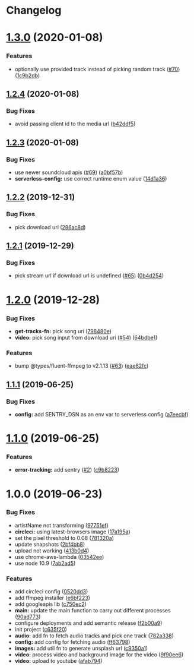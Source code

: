 # Changelog


# [1.3.0](https://github.com/Buzzertech/DatSongBot/compare/v1.2.4...v1.3.0) (2020-01-08)


### Features

* optionally use provided track instead of picking random track ([#70](https://github.com/Buzzertech/DatSongBot/issues/70)) ([1c9b2db](https://github.com/Buzzertech/DatSongBot/commit/1c9b2dbb158fa916420b25a76f526ebb5eeae8a6))

## [1.2.4](https://github.com/Buzzertech/DatSongBot/compare/v1.2.3...v1.2.4) (2020-01-08)


### Bug Fixes

* avoid passing client id to the media url ([b42ddf5](https://github.com/Buzzertech/DatSongBot/commit/b42ddf5e68a31632a1537644a88f09af25f02d3d))

## [1.2.3](https://github.com/Buzzertech/DatSongBot/compare/v1.2.2...v1.2.3) (2020-01-08)


### Bug Fixes

* use newer soundcloud apis ([#69](https://github.com/Buzzertech/DatSongBot/issues/69)) ([a0bf57b](https://github.com/Buzzertech/DatSongBot/commit/a0bf57bfffe69a6032a594d6881c5f715fa17db1))
* **serverless-config:** use correct runtime enum value ([14d1a36](https://github.com/Buzzertech/DatSongBot/commit/14d1a36ad95bd8451540ad0a6f855a8178f0786f))

## [1.2.2](https://github.com/Buzzertech/DatSongBot/compare/v1.2.1...v1.2.2) (2019-12-31)


### Bug Fixes

* pick download url ([286ac8d](https://github.com/Buzzertech/DatSongBot/commit/286ac8de4338e0919753808afc17fa1d2d26d8a7))

## [1.2.1](https://github.com/Buzzertech/DatSongBot/compare/v1.2.0...v1.2.1) (2019-12-29)


### Bug Fixes

* pick stream url if download url is undefined ([#65](https://github.com/Buzzertech/DatSongBot/issues/65)) ([0b4d254](https://github.com/Buzzertech/DatSongBot/commit/0b4d254d2b1bdabedfd2adee3668e6b85233d4a0))

# [1.2.0](https://github.com/Buzzertech/DatSongBot/compare/v1.1.1...v1.2.0) (2019-12-28)


### Bug Fixes

* **get-tracks-fn:** pick song uri ([798480e](https://github.com/Buzzertech/DatSongBot/commit/798480e))
* **video:** pick song input from download uri ([#54](https://github.com/Buzzertech/DatSongBot/issues/54)) ([64bdbe1](https://github.com/Buzzertech/DatSongBot/commit/64bdbe1))


### Features

* bump @types/fluent-ffmpeg to v2.1.13 ([#63](https://github.com/Buzzertech/DatSongBot/issues/63)) ([eae62fc](https://github.com/Buzzertech/DatSongBot/commit/eae62fc))

## [1.1.1](https://github.com/Buzzertech/DatSongBot/compare/v1.1.0...v1.1.1) (2019-06-25)


### Bug Fixes

* **config:** add SENTRY_DSN as an env var to serverless config ([a7eecbf](https://github.com/Buzzertech/DatSongBot/commit/a7eecbf))

# [1.1.0](https://github.com/Buzzertech/DatSongBot/compare/v1.0.0...v1.1.0) (2019-06-25)


### Features

* **error-tracking:** add sentry ([#2](https://github.com/Buzzertech/DatSongBot/issues/2)) ([c9b8223](https://github.com/Buzzertech/DatSongBot/commit/c9b8223))

# 1.0.0 (2019-06-23)


### Bug Fixes

* artistName not transforming ([97751ef](https://github.com/Buzzertech/DatSongBot/commit/97751ef))
* **circleci:** using latest-browsers image ([17a195a](https://github.com/Buzzertech/DatSongBot/commit/17a195a))
* set the pixel threshold to 0.08 ([781320a](https://github.com/Buzzertech/DatSongBot/commit/781320a))
* update snapshots ([2bf4bb8](https://github.com/Buzzertech/DatSongBot/commit/2bf4bb8))
* upload not working ([413b0d4](https://github.com/Buzzertech/DatSongBot/commit/413b0d4))
* use chrome-aws-lambda ([03542ee](https://github.com/Buzzertech/DatSongBot/commit/03542ee))
* use node 10.9 ([7ab2ad5](https://github.com/Buzzertech/DatSongBot/commit/7ab2ad5))


### Features

* add circleci config ([0520dd3](https://github.com/Buzzertech/DatSongBot/commit/0520dd3))
* add ffmpeg installer ([e6bf223](https://github.com/Buzzertech/DatSongBot/commit/e6bf223))
* add googleapis lib ([c750ec2](https://github.com/Buzzertech/DatSongBot/commit/c750ec2))
* **main:** update the main function to carry out different processes ([90ad773](https://github.com/Buzzertech/DatSongBot/commit/90ad773))
* configure deployments and add semantic release ([f2b00a9](https://github.com/Buzzertech/DatSongBot/commit/f2b00a9))
* init project ([c635f20](https://github.com/Buzzertech/DatSongBot/commit/c635f20))
* **audio:** add fn to fetch audio tracks and pick one track ([782a338](https://github.com/Buzzertech/DatSongBot/commit/782a338))
* **config:** add config for fetching audio ([ff63798](https://github.com/Buzzertech/DatSongBot/commit/ff63798))
* **images:** add util fn to generate unsplash url ([c9350a1](https://github.com/Buzzertech/DatSongBot/commit/c9350a1))
* **video:** process video and background image for the video ([9f90ee6](https://github.com/Buzzertech/DatSongBot/commit/9f90ee6))
* **video:** upload to youtube ([afab794](https://github.com/Buzzertech/DatSongBot/commit/afab794))
